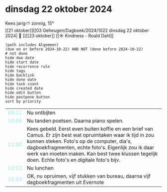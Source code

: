 # dinsdag 22 oktober 2024

Kees jarig⛅ zonnig, 15°<br>[[21 oktober]][[03 Geheugen/Dagboek/2024/1022 dinsdag 22 oktober 2024| 📓 ]][[23 oktober]]
[[☀️ Kindness - Roald Dahl]]
```tasks
(path includes Algemeen)
(due on or before 2024-10-22) AND NOT (done before 2024-10-22)
# not done
hide due date
hide start date
hide recurrence rule
hide tags
hide backlink
hide done date
hide task count
hide created date
hide edit button
hide postpone button 
sort by priority 
```

|                           |                                                                                                                                                                                                                                                                                                                      |
| ------------------------- | -------------------------------------------------------------------------------------------------------------------------------------------------------------------------------------------------------------------------------------------------------------------------------------------------------------------- |
| <font color=#8be9f2>09:11 | Nu ontbijten                                                                                                                                                                                                                                                                                                         |
| <font color=#8be9f2>10:06 | Nu tanden poetsen. Daarna piano spelen.                                                                                                                                                                                                                                                                              |
| <font color=#8be9f2>11:00 | Kees gebeld. Eerst even buiten koffie en een brief van Camus. Er zijn best wat opruimtaken waar ik tijd in zou kunnen steken. Foto's op de computer, dia's, dagboekfragmenten, echte foto's. Eigenlijk zou ik daar werk van moeten maken. Kan best twee klussen tegelijk doen. Echte foto's en digitale foto's bijv.                                                                                                                                                                                                                                                                               |
| <font color=#8be9f2>13:13 | Nu lunchen                                                                                                                                                                                                                                                                                                           |
| <font color=#8be9f2>15:23 |  OK, nu opruimen, vijf stukken van bureau, daarna vijf dagboekfragmenten uit Evernote |